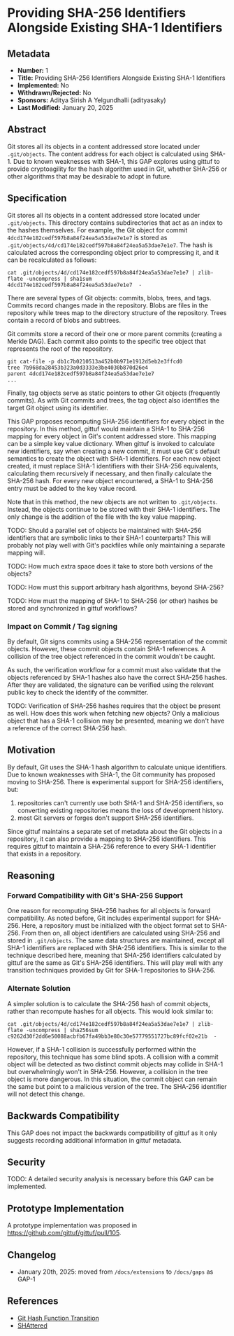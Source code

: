 # Providing SHA-256 Identifiers Alongside Existing SHA-1 Identifiers

## Metadata

* **Number:** 1
* **Title:** Providing SHA-256 Identifiers Alongside Existing SHA-1 Identifiers
* **Implemented:** No
* **Withdrawn/Rejected:** No
* **Sponsors:** Aditya Sirish A Yelgundhalli (adityasaky)
* **Last Modified:** January 20, 2025

## Abstract

Git stores all its objects in a content addressed store located under
`.git/objects`. The content address for each object is calculated using SHA-1.
Due to known weaknesses with SHA-1, this GAP explores using gittuf to provide
cryptoagility for the hash algorithm used in Git, whether SHA-256 or other
algorithms that may be desirable to adopt in future.

## Specification

Git stores all its objects in a content addressed store located under
`.git/objects`. This directory contains subdirectories that act as an index to
the hashes themselves. For example, the Git object for commit
`4dcd174e182cedf597b8a84f24ea5a53dae7e1e7` is stored as
`.git/objects/4d/cd174e182cedf597b8a84f24ea5a53dae7e1e7`. The hash is calculated
across the corresponding object prior to compressing it, and it can be
recalculated as follows:

```
cat .git/objects/4d/cd174e182cedf597b8a84f24ea5a53dae7e1e7 | zlib-flate -uncompress | sha1sum
4dcd174e182cedf597b8a84f24ea5a53dae7e1e7  -
```

There are several types of Git objects: commits, blobs, trees, and tags. Commits
record changes made in the repository. Blobs are files in the repository while
trees map to the directory structure of the repository. Trees contain a record
of blobs and subtrees.

Git commits store a record of their one or more parent commits (creating a
Merkle DAG). Each commit also points to the specific tree object that
represents the root of the repository.

```
git cat-file -p db1c7b0210513a452b0b971e1912d5eb2e3ffcd0
tree 7b968da28453b323a0d3333e3be4030b870d26e4
parent 4dcd174e182cedf597b8a84f24ea5a53dae7e1e7
...
```

Finally, tag objects serve as static pointers to other Git objects (frequently
commits). As with Git commits and trees, the tag object also identifies the
target Git object using its identifier.

This GAP proposes recomputing SHA-256 identifiers for every object in the
repository. In this method, gittuf would maintain a SHA-1 to SHA-256 mapping for
every object in Git's content addressed store. This mapping can be a simple key
value dictionary.  When gittuf is invoked to calculate new identifiers, say when
creating a new commit, it must use Git's default semantics to create the object
with SHA-1 identifiers. For each new object created, it must replace SHA-1
identifiers with their SHA-256 equivalents, calculating them recursively if
necessary, and then finally calculate the SHA-256 hash. For every new object
encountered, a SHA-1 to SHA-256 entry must be added to the key value record.

Note that in this method, the new objects are not written to `.git/objects`.
Instead, the objects continue to be stored with their SHA-1 identifiers. The
only change is the addition of the file with the key value mapping.

TODO: Should a parallel set of objects be maintained with SHA-256 identifiers
that are symbolic links to their SHA-1 counterparts? This will probably not play
well with Git's packfiles while only maintaining a separate mapping will.

TODO: How much extra space does it take to store both versions of the objects?

TODO: How must this support arbitrary hash algorithms, beyond SHA-256?

TODO: How must the mapping of SHA-1 to SHA-256 (or other) hashes be stored and
synchronized in gittuf workflows?

### Impact on Commit / Tag signing

By default, Git signs commits using a SHA-256 representation of the commit
objects. However, these commit objects contain SHA-1 references. A collision of
the tree object referenced in the commit wouldn't be caught.

As such, the verification workflow for a commit must also validate that the
objects referenced by SHA-1 hashes also have the correct SHA-256 hashes. After
they are validated, the signature can be verified using the relevant public key
to check the identify of the committer.

TODO: Verification of SHA-256 hashes requires that the object be present as
well. How does this work when fetching new objects? Only a malicious object
that has a SHA-1 collision may be presented, meaning we don't have a reference
of the correct SHA-256 hash.

## Motivation

By default, Git uses the SHA-1 hash algorithm to calculate unique identifiers.
Due to known weaknesses with SHA-1, the Git community has proposed moving to
SHA-256. There is experimental support for SHA-256 identifiers, but:
1. repositories can't currently use both SHA-1 and SHA-256 identifiers, so
   converting existing repositories means the loss of development history.
1. most Git servers or forges don't support SHA-256 identifiers.

Since gittuf maintains a separate set of metadata about the Git objects in a
repository, it can also provide a mapping to SHA-256 identifiers. This requires
gittuf to maintain a SHA-256 reference to every SHA-1 identifier that exists in
a repository.

## Reasoning

### Forward Compatibility with Git's SHA-256 Support

One reason for recomputing SHA-256 hashes for all objects is forward
compatibility. As noted before, Git includes experimental support for SHA-256.
Here, a repository must be initialized with the object format set to SHA-256.
From then on, all object identifiers are calculated using SHA-256 and stored in
`.git/objects`. The same data structures are maintained, except all SHA-1
identifiers are replaced with SHA-256 identifiers. This is similar to the
technique described here, meaning that SHA-256 identifiers calculated by gittuf
are the same as Git's SHA-256 identifiers. This will play well with any
transition techniques provided by Git for SHA-1 repositories to SHA-256.

### Alternate Solution

A simpler solution is to calculate the SHA-256 hash of commit objects, rather
than recompute hashes for all objects. This would look similar to:

```
cat .git/objects/4d/cd174e182cedf597b8a84f24ea5a53dae7e1e7 | zlib-flate -uncompress | sha256sum
c9262d30f2dd6e50088acbfb67fa49bb3e80c30e57779551727bc89fcf02e21b  -
```

However, if a SHA-1 collision is successfully performed within the repository,
this technique has some blind spots. A collision with a commit object will be
detected as two distinct commit objects may collide in SHA-1 but overwhelmingly
won't in SHA-256. However, a collision in the tree object is more dangerous. In
this situation, the commit object can remain the same but point to a malicious
version of the tree. The SHA-256 identifier will not detect this change.

## Backwards Compatibility

This GAP does not impact the backwards compatibility of gittuf as it only
suggests recording additional information in gittuf metadata.

## Security

TODO: A detailed security analysis is necessary before this GAP can be implemented.

## Prototype Implementation

A prototype implementation was proposed in https://github.com/gittuf/gittuf/pull/105.

## Changelog

* January 20th, 2025: moved from `/docs/extensions` to `/docs/gaps` as GAP-1

## References

* [Git Hash Function Transition](https://git-scm.com/docs/hash-function-transition/2.48.0)
* [SHAttered](https://shattered.io/)
